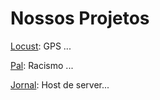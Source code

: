 <html>
	<head>
	</head>
	<body>
	<h1>
		Nossos Projetos
	</h1>
	<p><a href="https://github.com/OwseiWasTaken/nosso-grupo/tree/master/Locust">Locust</a>: GPS ...</p>
	<p><a href="https://github.com/OwseiWasTaken/nosso-grupo/tree/master/Pal">Pal</a>: Racismo ...</p>
	<p><a href="https://github.com/OwseiWasTaken/nosso-grupo/tree/master/Jornal">Jornal</a>: Host de server...</p>
	</body>
</html>
